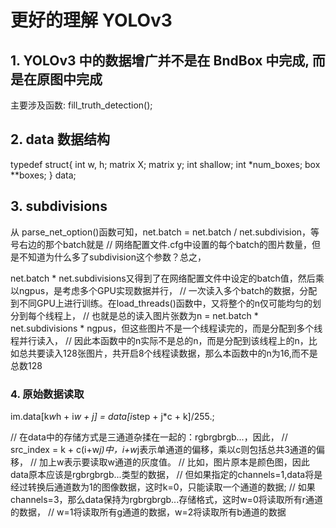 # 更好的理解 YOLOv3 

## 1. YOLOv3 中的数据增广并不是在 BndBox 中完成, 而是在原图中完成  

主要涉及函数: fill_truth_detection();  

## 2. data 数据结构  

typedef struct{
    int w, h;
    matrix X;
    matrix y;
    int shallow;
    int *num_boxes;
    box **boxes;
} data;


## 3. subdivisions  

从 parse_net_option()函数可知，net.batch = net.batch / net.subdivision，等号右边的那个batch就是
// 网络配置文件.cfg中设置的每个batch的图片数量，但是不知道为什么多了subdivision这个参数？总之，


net.batch * net.subdivisions又得到了在网络配置文件中设定的batch值，然后乘以ngpus，是考虑多个GPU实现数据并行，
// 一次读入多个batch的数据，分配到不同GPU上进行训练。在load_threads()函数中，又将整个的n仅可能均匀的划分到每个线程上，
// 也就是总的读入图片张数为n = net.batch * net.subdivisions * ngpus，但这些图片不是一个线程读完的，而是分配到多个线程并行读入，
// 因此本函数中的n实际不是总的n，而是分配到该线程上的n，比如总共要读入128张图片，共开启8个线程读数据，那么本函数中的n为16,而不是总数128


### 4. 原始数据读取   

im.data[k*w*h + i*w + j] = data[i*step + j*c + k]/255.;

// 在data中的存储方式是三通道杂揉在一起的：rgbrgbrgb...，因此，
// src_index = k + c(i+w*j)中，i+w*j表示单通道的偏移，乘以c则包括总共3通道的偏移，
// 加上w表示要读取w通道的灰度值。
// 比如，图片原本是颜色图，因此data原本应该是rgbrgbrgb...类型的数据，
// 但如果指定的channels=1,data将是经过转换后通道数为1的图像数据，这时k=0，只能读取一个通道的数据;
// 如果channels=3，那么data保持为rgbrgbrgb...存储格式，这时w=0将读取所有r通道的数据，
// w=1将读取所有g通道的数据，w=2将读取所有b通道的数据